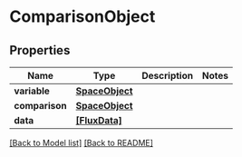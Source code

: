 # ComparisonObject


## Properties
Name | Type | Description | Notes
------------ | ------------- | ------------- | -------------
**variable** | [**SpaceObject**](SpaceObject.md) |  | 
**comparison** | [**SpaceObject**](SpaceObject.md) |  | 
**data** | [**[FluxData]**](FluxData.md) |  |

[[Back to Model list]](../../README.md#documentation-for-models)  [[Back to README]](../../README.md)



